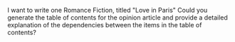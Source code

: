 I want to write one Romance Fiction, titled "Love in Paris" Could you generate the table of contents for the opinion article and provide a detailed explanation of the dependencies between the items in the table of contents?